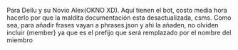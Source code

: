 Para Deilu y su Novio Alex(OKNO XD). Aquí tienen el bot, costo media hora hacerlo por que la maldita documentación esta desactualizada, csms. Como sea, para añadir frases vayan a phrases.json y ahi la añaden, no olviden incluir {member} ya que es el prefijo que será remplazado por el nombre del miembro
